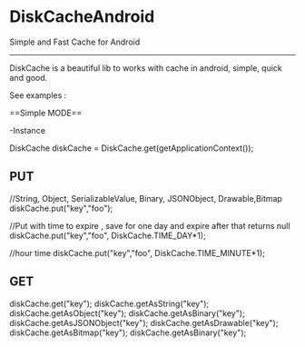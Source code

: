 # DiskCacheAndroid
Simple and Fast Cache for Android

----------------------------------


DiskCache is a beautiful lib to works with cache in android, simple, quick and good.

See examples :

==Simple MODE==

-Instance

DiskCache diskCache = DiskCache.get(getApplicationContext());

## PUT ## 

//String, Object, SerializableValue, Binary, JSONObject, Drawable,Bitmap
diskCache.put("key","foo");


//Put with time to expire , save for one day and expire after that returns null
diskCache.put("key","foo", DiskCache.TIME_DAY*1);

//hour time
diskCache.put("key","foo", DiskCache.TIME_MINUTE*1);


## GET ##

diskCache.get("key");
diskCache.getAsString("key");
diskCache.getAsObject("key");
diskCache.getAsBinary("key");
diskCache.getAsJSONObject("key");
diskCache.getAsDrawable("key");
diskCache.getAsBitmap("key");
diskCache.getAsBinary("key");

